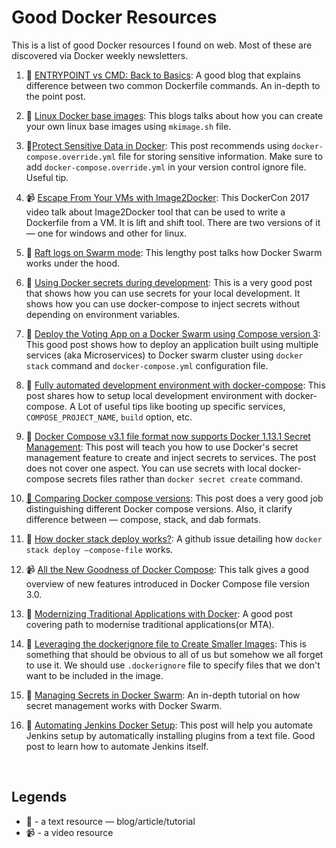 # Good Docker Resources

This is a list of good Docker resources I found on web. Most of these are discovered via Docker weekly newsletters.

1. ​:memo: [ENTRYPOINT vs CMD: Back to Basics](http://www.johnzaccone.io/entrypoint-vs-cmd-back-to-basics/): A good blog that explains difference between two common Dockerfile commands. An in-depth to the point post. 

2. ​:memo: [Linux Docker base images](https://sreeninet.wordpress.com/2017/05/13/linux-docker-base-images/): This blogs talks about how you can create your own linux base images using `mkimage.sh` file.

3. :memo:[Protect Sensitive Data in Docker](https://davidwalsh.name/docker-compose-override): This post recommends using `docker-compose.override.yml` file for storing sensitive information. Make sure to add `docker-compose.override.yml` in your version control ignore file. Useful tip.

4. ​:video_camera: [Escape From Your VMs with Image2Docker](https://www.youtube.com/watch?v=YVfiK72Il5A&t=2813s): This DockerCon 2017 video talk about Image2Docker tool that can be used to write a Dockerfile from a VM. It is lift and shift tool. There are two versions of it — one for windows and other for linux.

5. ​:memo: [Raft logs on Swarm mode](https://medium.com/lucjuggery/raft-logs-on-swarm-mode-1351eff1e690): This lengthy post talks how Docker Swarm works under the hood. 

6. ​:memo: [Using Docker secrets during development](https://blog.mikesir87.io/2017/05/using-docker-secrets-during-development/): This is a very good post that shows how you can use secrets for your local development. It shows how you can use docker-compose to inject secrets without depending on environment variables.

7. ​:memo: [Deploy the Voting App on a Docker Swarm using Compose version 3](https://medium.com/lucjuggery/deploy-the-voting-apps-stack-on-a-docker-swarm-4390fd5eee4): This good post shows how to deploy an application built using multiple services (aka Microservices) to Docker swarm cluster using `docker stack` command and `docker-compose.yml` configuration file.

8. ​:memo: [Fully automated development environment with docker-compose](https://blog.maqpie.com/2017/02/22/fully-automated-development-environment-with-docker-compose/): This post shares how to setup local development environment with docker-compose. A Lot of useful tips like booting up specific services, `COMPOSE_PROJECT_NAME`, `build` option, etc. 

9. ​:memo: [Docker Compose v3.1 file format now supports Docker 1.13.1 Secret Management](http://collabnix.com/archives/2565): This post will teach you how to use Docker's secret management feature to create and inject secrets to services. The post does not cover one aspect. You can use secrets with local docker-compose secrets files rather than `docker secret create` command.

10. ​[:memo: Comparing Docker compose versions](https://sreeninet.wordpress.com/2017/03/28/comparing-docker-compose-versions/): This post does a very good job distinguishing different Docker compose versions. Also, it clarify difference between — compose, stack, and dab formats. 

11. ​:memo: [How docker stack deploy works?](https://github.com/moby/moby/issues/29676): A github issue detailing how `docker stack deploy —compose-file`  works.

12. ​:video_camera: [All the New Goodness of Docker Compose](https://www.youtube.com/watch?v=VU85e4t-YHY): This talk gives a good overview of new features introduced in Docker Compose file version 3.0.

13. ​:memo: [Modernizing Traditional Applications with Docker](http://www.valcolabs.com/2017/05/07/modernizing-traditional-applications-with-docker/): A good post covering path to modernise traditional applications(or MTA).

14. ​:memo: [Leveraging the dockerignore file to Create Smaller Images](https://blog.codeship.com/leveraging-the-dockerignore-file-to-create-smaller-images/): This is something that should be obvious to all of us but somehow we all forget to use it. We should use `.dockerignore` file to specify files that we don't want to be included in the image.

15. ​:memo: [Managing Secrets in Docker Swarm](https://semaphoreci.com/community/tutorials/managing-secrets-in-docker-swarm): An in-depth tutorial on how secret management works with Docker Swarm.

16. ​:memo:​ [Automating Jenkins Docker Setup](https://technologyconversations.com/2017/06/16/automating-jenkins-docker-setup/): This post will help you automate Jenkins setup by automatically installing plugins from a text file. Good post to learn how to automate Jenkins itself.

    ​


## Legends

* ​:memo:​ - a text resource — blog/article/tutorial
* ​:video_camera: - a video resource 
